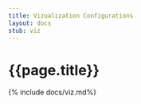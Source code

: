 ```yaml
---
title: Vizualization Configurations
layout: docs 
stub: viz
---
```

# {{page.title}}

{% include docs/viz.md%}